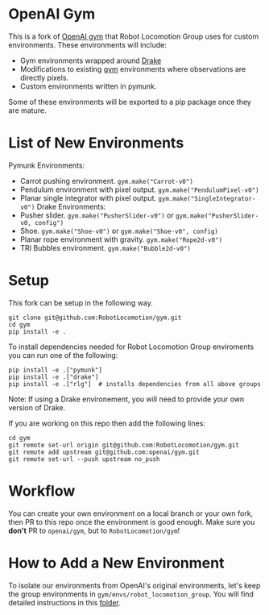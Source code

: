 # OpenAI Gym 

This is a fork of [OpenAI gym](https://github.com/openai/gym) that Robot Locomotion Group uses for custom environments. These environments will include:
- Gym environments wrapped around [Drake](https://drake.mit.edu/)
- Modifications to existing [gym](https://github.com/openai/gym) environments where observations are directly pixels.
- Custom environments written in pymunk.

Some of these environments will be exported to a pip package once they are mature.

# List of New Environments

Pymunk Environments:
- Carrot pushing environment. `gym.make("Carrot-v0")`
- Pendulum environment with pixel output. `gym.make("PendulumPixel-v0")`
- Planar single integrator with pixel output. `gym.make("SingleIntegrator-v0")`
Drake Environments:
- Pusher slider. `gym.make("PusherSlider-v0")` or `gym.make("PusherSlider-v0, config")`
- Shoe. `gym.make("Shoe-v0")` or `gym.make("Shoe-v0", config)`
- Planar rope environment with gravity. `gym.make("Rope2d-v0")`
- TRI Bubbles environment. `gym.make("Bubble2d-v0")`

# Setup 

This fork can be setup in the following way.

```
git clone git@github.com:RobotLocomotion/gym.git
cd gym
pip install -e .
``` 

To install dependencies needed for Robot Locomotion Group enviroments you can run one of the following:
```
pip install -e .["pymunk"]
pip install -e .["drake"]
pip install -e .["rlg"]  # installs dependencies from all above groups
```
Note: If using a Drake environement, you will need to provide your own version of Drake.

If you are working on this repo then add the following lines:
```
cd gym 
git remote set-url origin git@github.com:RobotLocomotion/gym.git
git remote add upstream git@github.com:openai/gym.git
git remote set-url --push upstream no_push
```

# Workflow 

You can create your own environment on a local branch or your own fork, then PR to this repo once the environment is good enough.
Make sure you **don't** PR to `openai/gym`, but to `RobotLocomotion/gym`!

# How to Add a New Environment

To isolate our environments from OpenAI's original environments, let's keep the group environments in `gym/envs/robot_locomotion_group`. You will find detailed instructions in this [folder](https://github.com/RobotLocomotion/gym/tree/master/gym/envs/robot_locomotion_group).

